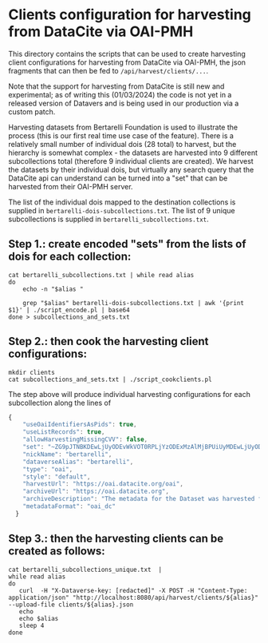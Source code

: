 # Clients configuration for harvesting from DataCite via OAI-PMH

This directory contains the scripts that can be used to create harvesting client configurations for harvesting from DataCite via OAI-PMH, the json fragments that can then be fed to `/api/harvest/clients/...`.

Note that the support for harvesting from DataCite is still new and experimental; as of writing this (01/03/2024) the code is not yet in a released version of Datavers and is being used in our production via a custom patch.

Harvesting datasets from Bertarelli Foundation is used to illustrate the process (this is our first real time use case of the feature). There is a relatively small number of individual dois (28 total) to harvest, but the hierarchy is somewhat complex - the datasets are harvested into 9 different subcollections total (therefore 9 individual clients are created). We harvest the datasets by their individual dois, but virtually any search query that the DataCite api can understand can be turned into a "set" that can be harvested from their OAI-PMH server.

The list of the individual dois mapped to the destination collections is supplied in `bertarelli-dois-subcollections.txt`. The list of 9 unique subcollections is supplied in `bertarelli_subcollections.txt`. 

## Step 1.: create encoded "sets" from the lists of dois for each collection:

```shell
cat bertarelli_subcollections.txt | while read alias  
do
    echo -n "$alias "

    grep "$alias" bertarelli-dois-subcollections.txt | awk '{print $1}' | ./script_encode.pl | base64
done > subcollections_and_sets.txt
```

## Step 2.: then cook the harvesting client configurations: 

```shell
mkdir clients
cat subcollections_and_sets.txt | ./script_cookclients.pl
```

The step above will produce individual harvesting configurations for each subcollection along the lines of

```javascript
{
    "useOaiIdentifiersAsPids": true,
    "useListRecords": true,
    "allowHarvestingMissingCVV": false,
    "set": "~ZG9pJTNBKDEwLjUyODEvWkVOT0RPLjYzODExMzAlMjBPUiUyMDEwLjUyODEvWkVOT0RPLjc4MDU5MzUpCg==",
    "nickName": "bertarelli",
    "dataverseAlias": "bertarelli",
    "type": "oai",
    "style": "default",
    "harvestUrl": "https://oai.datacite.org/oai",
    "archiveUrl": "https://oai.datacite.org",
    "archiveDescription": "The metadata for the Dataset was harvested from DataCite. Clicking the dataset link will take you directly to the original archival location, as registered with DataCite.",
    "metadataFormat": "oai_dc"
  }
```

## Step 3.: then the harvesting clients can be created as follows:

```shell
cat bertarelli_subcollections_unique.txt  | 
while read alias
do 
   curl  -H "X-Dataverse-key: [redacted]" -X POST -H "Content-Type: application/json" "http://localhost:8080/api/harvest/clients/${alias}" --upload-file clients/${alias}.json
   echo
   echo $alias
   sleep 4
done
```



